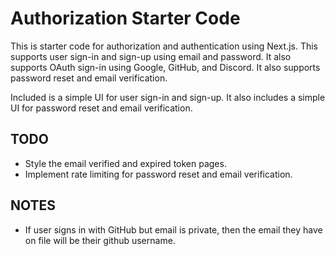 # Authorization Starter Code

This is starter code for authorization and authentication using Next.js. This supports user sign-in and sign-up using email and password. It also supports OAuth sign-in using Google, GitHub, and Discord. It also supports password reset and email verification.

Included is a simple UI for user sign-in and sign-up. It also includes a simple UI for password reset and email verification.

## TODO

- Style the email verified and expired token pages.
- Implement rate limiting for password reset and email verification.

## NOTES

- If user signs in with GitHub but email is private, then the email they have on file will be their github username.
